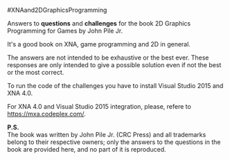 #XNAand2DGraphicsProgramming

Answers to <b>questions</b> and <b>challenges</b> for the book 2D Graphics Programming for Games by John Pile Jr.

It's a good book on XNA, game programming and 2D in general.

The answers are not intended to be exhaustive or the best ever. These responses are only intended to give a possible solution even if not the best or the most correct.

To run the code of the challenges you have to install Visual Studio 2015 and XNA 4.0. 

For XNA 4.0 and Visual Studio 2015 integration, please, refere to https://mxa.codeplex.com/.

<b>P.S.</b><br/>
The book was written by John Pile Jr. (CRC Press) and all trademarks belong to their respective owners; only the answers to the questions in the book are provided here, and no part of it is reproduced.
